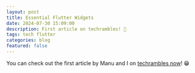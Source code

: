 ```yaml
---
layout: post
title: Essential Flutter Widgets
date: 2024-07-30 15:09:00
description: First article on techrambles! 🥳
tags: tech flutter
categories: blog
featured: false
---
```


You can check out the first article by Manu and I on [techrambles now](https://techrambles.vercel.app/dev/2024/07/30/flutter-widgets.html)! 😁
